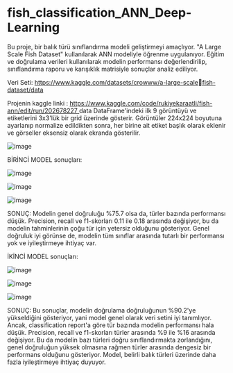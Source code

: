 # fish_classification_ANN_Deep-Learning
Bu proje, bir balık türü sınıflandırma modeli geliştirmeyi amaçlıyor. "A Large Scale Fish Dataset" kullanılarak ANN modeliyle  öğrenme uygulanıyor. Eğitim ve doğrulama verileri kullanılarak modelin performansı değerlendirilip, sınıflandırma raporu ve karışıklık matrisiyle sonuçlar analiz ediliyor.

Veri Seti: https://www.kaggle.com/datasets/crowww/a-large-scalefish-dataset/data

Projenin kaggle linki : [https://www.kaggle.com/code/rukiyekaraatli/fish-ann/edit/run/202678227
](https://www.kaggle.com/code/rukiyekaraatli/fish-ann)
data DataFrame'indeki ilk 9 görüntüyü ve etiketlerini 3x3'lük bir grid üzerinde gösterir. Görüntüler 224x224 boyutuna ayarlanıp normalize edildikten sonra, her birine ait etiket başlık olarak eklenir ve görseller eksensiz olarak ekranda gösterilir.

![image](https://github.com/user-attachments/assets/e331db9d-fdb4-44a6-927c-022586eaef86)

BİRİNCİ MODEL sonuçları:
      
![image](https://github.com/user-attachments/assets/3cd2e70a-c139-4350-a0f7-26528759c94a)

    
![image](https://github.com/user-attachments/assets/3abdd295-eeae-4597-b3ab-b494624a5259)

![image](https://github.com/user-attachments/assets/b6c697c2-bb1d-4175-a402-374a6acf272e)

SONUÇ: Modelin genel doğruluğu %75.7 olsa da, türler bazında performansı düşük. Precision, recall ve f1-skorları 0.11 ile 0.18 arasında değişiyor, bu da modelin tahminlerinin çoğu tür için yetersiz olduğunu gösteriyor. Genel doğruluk iyi görünse de, modelin tüm sınıflar arasında tutarlı bir performansı yok ve iyileştirmeye ihtiyaç var.

İKİNCİ MODEL sonuçları:

![image](https://github.com/user-attachments/assets/9a305b64-83c0-47b5-95cd-3bf94d870446)


![image](https://github.com/user-attachments/assets/6ff3e9b9-2c0f-4c43-970c-dc0db4e288f6)

![image](https://github.com/user-attachments/assets/6f28f21c-9e85-48fc-9e2c-4bd896d6a5d4)

SONUÇ: Bu sonuçlar, modelin doğrulama doğruluğunun %90.2'ye yükseldiğini gösteriyor, yani model genel olarak veri setini iyi tanımlıyor. Ancak, classification report'a göre tür bazında modelin performansı hala düşük. Precision, recall ve f1-skorları türler arasında %9 ile %16 arasında değişiyor. Bu da modelin bazı türleri doğru sınıflandırmakta zorlandığını, genel doğruluğun yüksek olmasına rağmen türler arasında dengesiz bir performans olduğunu gösteriyor. Model, belirli balık türleri üzerinde daha fazla iyileştirmeye ihtiyaç duyuyor.


